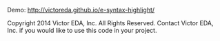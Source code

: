 Demo: http://victoreda.github.io/e-syntax-highlight/

Copyright 2014 Victor EDA, Inc. All Rights Reserved.
Contact Victor EDA, Inc. if you would like to use this code in your project.
